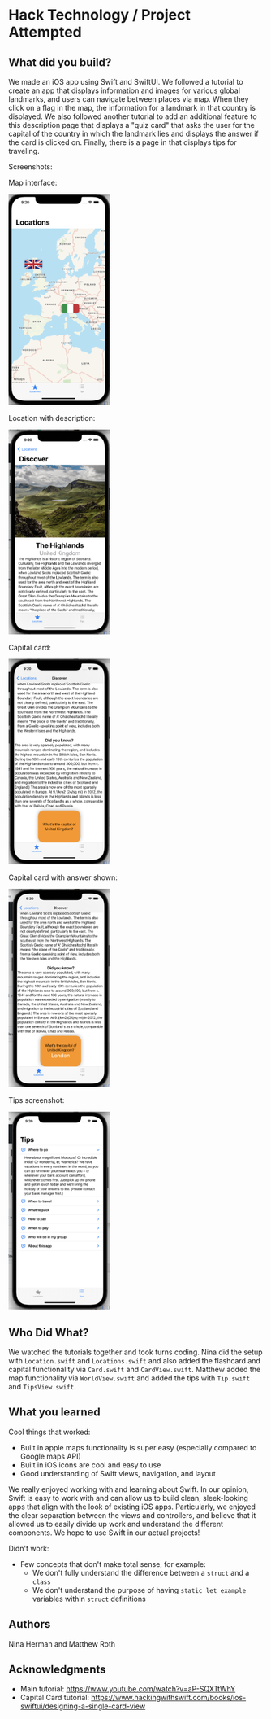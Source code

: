 # Hack Technology / Project Attempted


## What did you build? 

We made an iOS app using Swift and SwiftUI. We followed a tutorial to create an app that displays information and images for various global landmarks, and users can navigate between places via map. When they click on a flag in the map, the information for a landmark in that country is displayed. We also followed another tutorial to add an additional feature to this description page that displays a "quiz card" that asks the user for the capital of the country in which the landmark lies and displays the answer if the card is clicked on. Finally, there is a page in that displays tips for traveling.

Screenshots:

Map interface:

<img src="https://github.com/dartmouth-cs98/hack-a-thing-21f-1-nina-matthew/blob/main/CS98Hack/Screenshots/mapscreenshot.png" alt="drawing" width="200"/>

Location with description: 

<img src="https://github.com/dartmouth-cs98/hack-a-thing-21f-1-nina-matthew/blob/main/CS98Hack/Screenshots/locationscreenshot.png" alt="drawing" width="200"/>

Capital card:

<img src="https://github.com/dartmouth-cs98/hack-a-thing-21f-1-nina-matthew/blob/main/CS98Hack/Screenshots/capitalcardscreenshot.png" alt="drawing" width="200"/>

Capital card with answer shown:

<img src="https://github.com/dartmouth-cs98/hack-a-thing-21f-1-nina-matthew/blob/main/CS98Hack/Screenshots/captialcardflippedscreenshot.png" alt="drawing" width="200"/>

Tips screenshot: 

<img src="https://github.com/dartmouth-cs98/hack-a-thing-21f-1-nina-matthew/blob/main/CS98Hack/Screenshots/tipsscreenshot.png" alt="drawing" width="200"/>

## Who Did What?

We watched the tutorials together and took turns coding. Nina did the setup with `Location.swift` and `Locations.swift` and also added the flashcard and capital functionality via `Card.swift` and  `CardView.swift`. Matthew added the map functionality via  `WorldView.swift` and added the tips with `Tip.swift` and `TipsView.swift`.

## What you learned

Cool things that worked: 
* Built in apple maps functionality is super easy (especially compared to Google maps API)
* Built in iOS icons are cool and easy to use 
* Good understanding of Swift views, navigation, and layout

We really enjoyed working with and learning about Swift. In our opinion, Swift is easy to work with and can allow us to build clean, sleek-looking apps that align with the look of existing iOS apps. Particularly, we enjoyed the clear separation between the views and controllers, and believe that it allowed us to easily divide up work and understand the different components. We hope to use Swift in our actual projects!

Didn't work: 
* Few concepts that don't make total sense, for example:
  * We don't fully understand the difference between a `struct` and a `class`
  * We don't understand the purpose of having `static let example` variables within `struct` definitions

## Authors

Nina Herman and Matthew Roth

## Acknowledgments

* Main tutorial: https://www.youtube.com/watch?v=aP-SQXTtWhY
* Capital Card tutorial: https://www.hackingwithswift.com/books/ios-swiftui/designing-a-single-card-view
